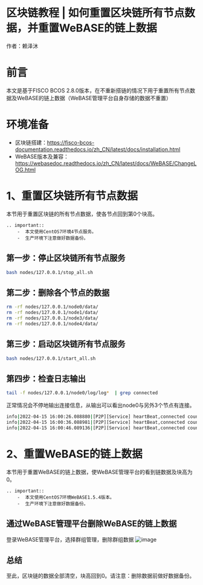 # 区块链教程 | 如何重置区块链所有节点数据，并重置WeBASE的链上数据

作者：赖泽沐

# 前言

本文是基于FISCO BCOS 2.8.0版本，在不重新搭链的情况下用于重置所有节点数据及WeBASE的链上数据（WeBASE管理平台自身存储的数据不重置）


# 环境准备
- 区块链搭建：https://fisco-bcos-documentation.readthedocs.io/zh_CN/latest/docs/installation.html
- WeBASE版本及兼容：https://webasedoc.readthedocs.io/zh_CN/latest/docs/WeBASE/ChangeLOG.html


# 1、重置区块链所有节点数据

本节用于重置区块链的所有节点数据，使各节点回到第0个块高。

```eval_rst
.. important::
    -  本文使用CentOS7环境4节点服务。
    -  生产环境下注意做好数据备份。
```


## 第一步：停止区块链所有节点服务

```bash
bash nodes/127.0.0.1/stop_all.sh
```
## 第二步：删除各个节点的数据
```bash
rm -rf nodes/127.0.0.1/node0/data/
rm -rf nodes/127.0.0.1/node1/data/
rm -rf nodes/127.0.0.1/node3/data/
rm -rf nodes/127.0.0.1/node4/data/
```
## 第三步：启动区块链所有节点服务
```bash
bash nodes/127.0.0.1/start_all.sh
```
## 第四步：检查日志输出
```bash
tail -f nodes/127.0.0.1/node0/log/log*  | grep connected
```
正常情况会不停地输出连接信息，从输出可以看出node0与另外3个节点有连接。
```bash
info|2022-04-15 16:00:26.088880|[P2P][Service] heartBeat,connected count=3
info|2022-04-15 16:00:36.088981|[P2P][Service] heartBeat,connected count=3
info|2022-04-15 16:00:46.089136|[P2P][Service] heartBeat,connected count=3
```

# 2、重置WeBASE的链上数据

本节用于重置WeBASE的链上数据，使WeBASE管理平台的看到链数据及块高为0。

```eval_rst
.. important::
    -  本文使用CentOS7环境WeBASE1.5.4版本。
    -  生产环境下注意做好数据备份。
```

## 通过WeBASE管理平台删除WeBASE的链上数据

登录WeBASE管理平台，选择群组管理，删除群组数据
![image](https://user-images.githubusercontent.com/81018072/163778388-f975e55c-c56e-44f1-9500-dc9749b3dcd2.png)


## 总结
至此，区块链的数据全部清空，块高回到0。请注意：删除数据前做好数据备份。


